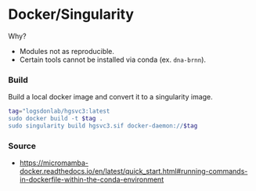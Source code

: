 # Docker/Singularity
Why?
* Modules not as reproducible.
* Certain tools cannot be installed via conda (ex. `dna-brnn`).

### Build
Build a local docker image and convert it to a singularity image.
```bash
tag="logsdonlab/hgsvc3:latest
sudo docker build -t $tag .
sudo singularity build hgsvc3.sif docker-daemon://$tag
```

### Source
* https://micromamba-docker.readthedocs.io/en/latest/quick_start.html#running-commands-in-dockerfile-within-the-conda-environment
